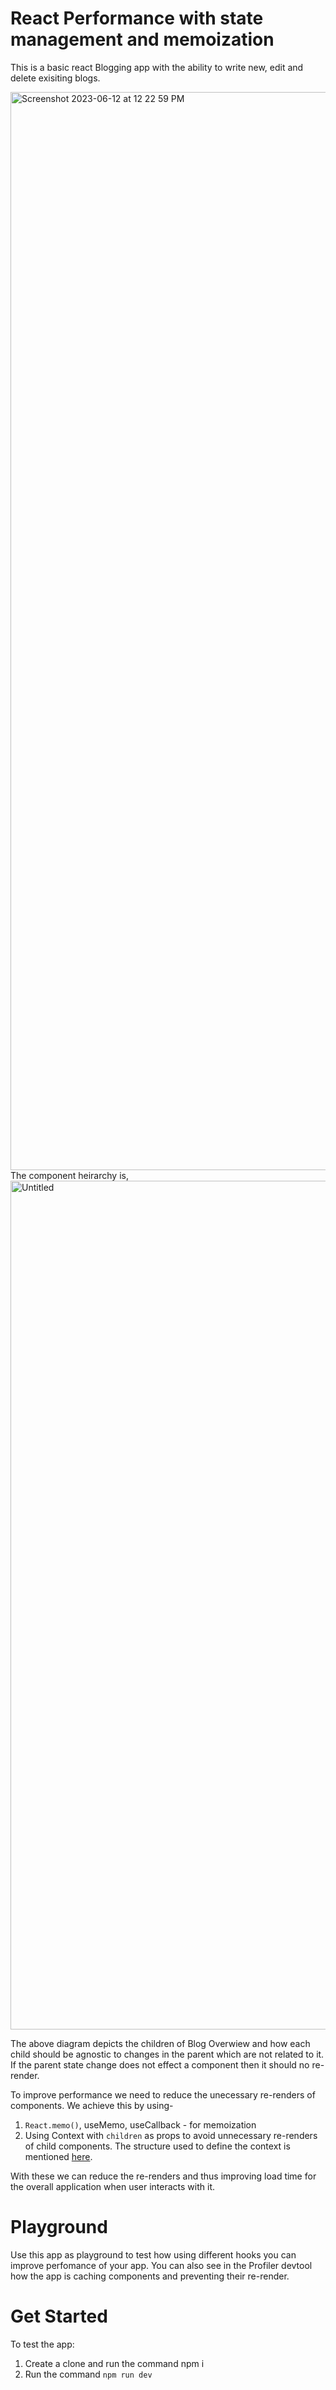# React Performance with state management and memoization

This is a basic react Blogging app with the ability to write new, edit and delete exisiting blogs.

<img width="1725" alt="Screenshot 2023-06-12 at 12 22 59 PM" src="https://github.com/Apoorva2696/react-state-management-performance/assets/23259042/8152e2a3-ad11-428d-a993-2ec33a4f3e77">


</br>
The component heirarchy is,

<img width="1358" alt="Untitled" src="https://github.com/Apoorva2696/react-state-management-performance/assets/23259042/8e7c4f41-bd61-4762-b457-41f7541e77ed">

The above diagram depicts the children of Blog Overwiew and how each child should be agnostic to changes in the parent which are not related to it.
If the parent state change does not effect a component then it should no re-render.

To improve performance we need to reduce the unecessary re-renders of components. We achieve this by using-

1. `React.memo()`, useMemo, useCallback - for memoization
2.  Using Context with `children` as props to avoid unnecessary re-renders of child components. The structure used to define the context is mentioned [here](https://kentcdodds.com/blog/how-to-use-react-context-effectively).

With these we can reduce the re-renders and thus improving load time for the overall application when user interacts with it.

# Playground

Use this app as playground to test how using different hooks you can improve perfomance of your app. You can also see in the Profiler devtool how the app is caching components and preventing their re-render.


# Get Started

To test the app:

1. Create a clone and run the command npm i
2. Run the command `npm run dev`


